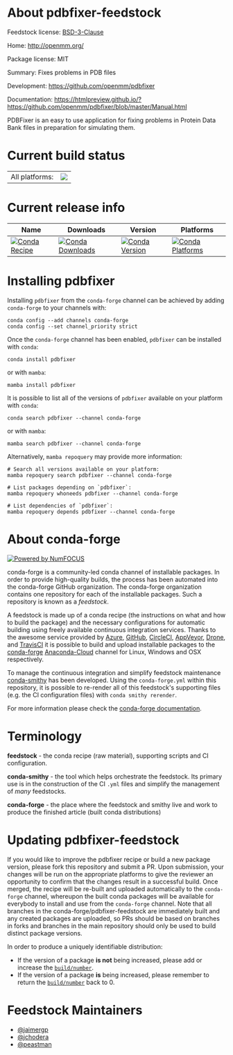 About pdbfixer-feedstock
========================

Feedstock license: [BSD-3-Clause](https://github.com/conda-forge/pdbfixer-feedstock/blob/main/LICENSE.txt)

Home: http://openmm.org/

Package license: MIT

Summary: Fixes problems in PDB files

Development: https://github.com/openmm/pdbfixer

Documentation: https://htmlpreview.github.io/?https://github.com/openmm/pdbfixer/blob/master/Manual.html

PDBFixer is an easy to use application for fixing problems
in Protein Data Bank files in preparation for simulating them.


Current build status
====================


<table><tr><td>All platforms:</td>
    <td>
      <a href="https://dev.azure.com/conda-forge/feedstock-builds/_build/latest?definitionId=11423&branchName=main">
        <img src="https://dev.azure.com/conda-forge/feedstock-builds/_apis/build/status/pdbfixer-feedstock?branchName=main">
      </a>
    </td>
  </tr>
</table>

Current release info
====================

| Name | Downloads | Version | Platforms |
| --- | --- | --- | --- |
| [![Conda Recipe](https://img.shields.io/badge/recipe-pdbfixer-green.svg)](https://anaconda.org/conda-forge/pdbfixer) | [![Conda Downloads](https://img.shields.io/conda/dn/conda-forge/pdbfixer.svg)](https://anaconda.org/conda-forge/pdbfixer) | [![Conda Version](https://img.shields.io/conda/vn/conda-forge/pdbfixer.svg)](https://anaconda.org/conda-forge/pdbfixer) | [![Conda Platforms](https://img.shields.io/conda/pn/conda-forge/pdbfixer.svg)](https://anaconda.org/conda-forge/pdbfixer) |

Installing pdbfixer
===================

Installing `pdbfixer` from the `conda-forge` channel can be achieved by adding `conda-forge` to your channels with:

```
conda config --add channels conda-forge
conda config --set channel_priority strict
```

Once the `conda-forge` channel has been enabled, `pdbfixer` can be installed with `conda`:

```
conda install pdbfixer
```

or with `mamba`:

```
mamba install pdbfixer
```

It is possible to list all of the versions of `pdbfixer` available on your platform with `conda`:

```
conda search pdbfixer --channel conda-forge
```

or with `mamba`:

```
mamba search pdbfixer --channel conda-forge
```

Alternatively, `mamba repoquery` may provide more information:

```
# Search all versions available on your platform:
mamba repoquery search pdbfixer --channel conda-forge

# List packages depending on `pdbfixer`:
mamba repoquery whoneeds pdbfixer --channel conda-forge

# List dependencies of `pdbfixer`:
mamba repoquery depends pdbfixer --channel conda-forge
```


About conda-forge
=================

[![Powered by
NumFOCUS](https://img.shields.io/badge/powered%20by-NumFOCUS-orange.svg?style=flat&colorA=E1523D&colorB=007D8A)](https://numfocus.org)

conda-forge is a community-led conda channel of installable packages.
In order to provide high-quality builds, the process has been automated into the
conda-forge GitHub organization. The conda-forge organization contains one repository
for each of the installable packages. Such a repository is known as a *feedstock*.

A feedstock is made up of a conda recipe (the instructions on what and how to build
the package) and the necessary configurations for automatic building using freely
available continuous integration services. Thanks to the awesome service provided by
[Azure](https://azure.microsoft.com/en-us/services/devops/), [GitHub](https://github.com/),
[CircleCI](https://circleci.com/), [AppVeyor](https://www.appveyor.com/),
[Drone](https://cloud.drone.io/welcome), and [TravisCI](https://travis-ci.com/)
it is possible to build and upload installable packages to the
[conda-forge](https://anaconda.org/conda-forge) [Anaconda-Cloud](https://anaconda.org/)
channel for Linux, Windows and OSX respectively.

To manage the continuous integration and simplify feedstock maintenance
[conda-smithy](https://github.com/conda-forge/conda-smithy) has been developed.
Using the ``conda-forge.yml`` within this repository, it is possible to re-render all of
this feedstock's supporting files (e.g. the CI configuration files) with ``conda smithy rerender``.

For more information please check the [conda-forge documentation](https://conda-forge.org/docs/).

Terminology
===========

**feedstock** - the conda recipe (raw material), supporting scripts and CI configuration.

**conda-smithy** - the tool which helps orchestrate the feedstock.
                   Its primary use is in the construction of the CI ``.yml`` files
                   and simplify the management of *many* feedstocks.

**conda-forge** - the place where the feedstock and smithy live and work to
                  produce the finished article (built conda distributions)


Updating pdbfixer-feedstock
===========================

If you would like to improve the pdbfixer recipe or build a new
package version, please fork this repository and submit a PR. Upon submission,
your changes will be run on the appropriate platforms to give the reviewer an
opportunity to confirm that the changes result in a successful build. Once
merged, the recipe will be re-built and uploaded automatically to the
`conda-forge` channel, whereupon the built conda packages will be available for
everybody to install and use from the `conda-forge` channel.
Note that all branches in the conda-forge/pdbfixer-feedstock are
immediately built and any created packages are uploaded, so PRs should be based
on branches in forks and branches in the main repository should only be used to
build distinct package versions.

In order to produce a uniquely identifiable distribution:
 * If the version of a package **is not** being increased, please add or increase
   the [``build/number``](https://docs.conda.io/projects/conda-build/en/latest/resources/define-metadata.html#build-number-and-string).
 * If the version of a package **is** being increased, please remember to return
   the [``build/number``](https://docs.conda.io/projects/conda-build/en/latest/resources/define-metadata.html#build-number-and-string)
   back to 0.

Feedstock Maintainers
=====================

* [@jaimergp](https://github.com/jaimergp/)
* [@jchodera](https://github.com/jchodera/)
* [@peastman](https://github.com/peastman/)

